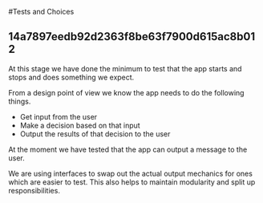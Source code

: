 #Tests and Choices

## 14a7897eedb92d2363f8be63f7900d615ac8b012

At this stage we have done the minimum to test that
the app starts and stops and does something we expect.

From a design point of view we know the app needs to
do the following things.

- Get input from the user
- Make a decision based on that input
- Output the results of that decision to the user

At the moment we have tested that the app can output
a message to the user.

We are using interfaces to swap out the actual output
mechanics for ones which are easier to test. This also
helps to maintain modularity and split up responsibilities.

